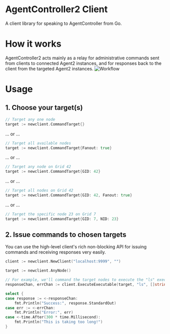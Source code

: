 # AgentController2 Client #
A client library for speaking to AgentController from Go.

# How it works #
AgentController2 acts mainly as a relay for administrative commands sent from clients to connected Agent2 instances, and for 
responses back to the client from the targeted Agent2 instances.
![Workflow](https://raw.githubusercontent.com/Jumpscale/agentcontroller2/master/newclient/ac2.png)

# Usage #
## 1. Choose your target(s) ##
```go
// Target any one node
target := newclient.CommandTarget{}
```
... or ...
```go
// Target all available nodes
target := newclient.CommandTarget{Fanout: true}
```
... or ...
```go
// Target any node on Grid 42
target := newclient.CommandTarget{GID: 42}
```
... or ...
```go
// Target all nodes on Grid 42
target := newclient.CommandTarget{GID: 42, Fanout: true}
```
... or ...
```go
// Target the specific node 23 on Grid 7
target := newclient.CommandTarget{GID: 7, NID: 23}
```

## 2. Issue commands to chosen targets ##
You can use the high-level client's rich non-blocking API for issuing commands and receiving responses very easily.
```go
client := newclient.NewClient("localhost:9999", "")

target := newclient.AnyNode()

// For example, we'll command the target nodes to execute the "ls" executable with the arguments "/opt"
responseChan, errChan := client.ExecuteExecutable(target, "ls", []string{"/opt"})

select {
case response := <-responseChan:
	fmt.Println("Success:", response.StandardOut)
case err := <-errChan:
	fmt.Println("Error:", err)
case <-time.After(300 * time.Millisecond):
	fmt.Println("This is taking too long!")
}
```
